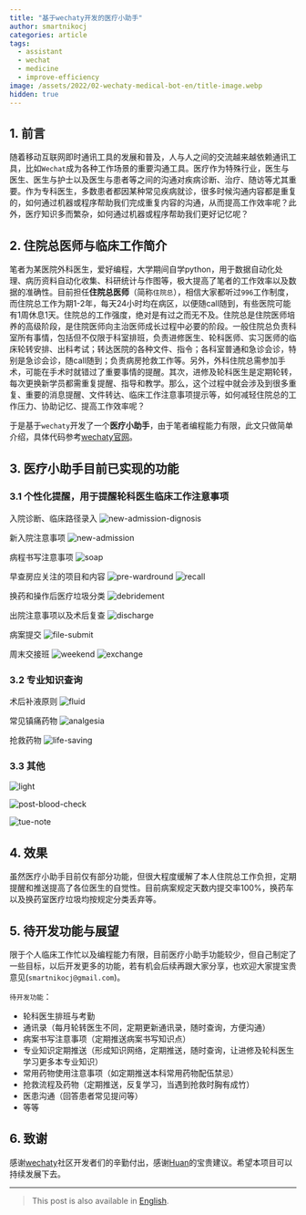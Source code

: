```yaml
---
title: "基于wechaty开发的医疗小助手"
author: smartnikocj
categories: article
tags:
  - assistant
  - wechat
  - medicine
  - improve-efficiency
image: /assets/2022/02-wechaty-medical-bot-en/title-image.webp
hidden: true
---
```


## 1. 前言

随着移动互联网即时通讯工具的发展和普及，人与人之间的交流越来越依赖通讯工具，比如`Wechat`成为各种工作场景的重要沟通工具。医疗作为特殊行业，医生与医生、医生与护士以及医生与患者等之间的沟通对疾病诊断、治疗、随访等尤其重要。作为专科医生，多数患者都因某种常见疾病就诊，很多时候沟通内容都是重复的，如何通过机器或程序帮助我们完成重复内容的沟通，从而提高工作效率呢？此外，医疗知识多而繁杂，如何通过机器或程序帮助我们更好记忆呢？

## 2. 住院总医师与临床工作简介

笔者为某医院外科医生，爱好编程，大学期间自学python，用于数据自动化处理、病历资料自动化收集、科研统计与作图等，极大提高了笔者的工作效率以及数据的准确性。目前担任**住院总医师**（简称`住院总`），相信大家都听过`996`工作制度，而住院总工作为期1-2年，每天24小时均在病区，以便随call随到，有些医院可能有1周休息1天。住院总的工作强度，绝对是有过之而无不及。住院总是住院医师培养的高级阶段，是住院医师向主治医师成长过程中必要的阶段。一般住院总负责科室所有事情，包括但不仅限于科室排班，负责进修医生、轮科医师、实习医师的临床轮转安排、出科考试；转达医院的各种文件、指令；各科室普通和急诊会诊，特别是急诊会诊，随call随到；负责病房抢救工作等。另外，外科住院总需参加手术，可能在手术时就错过了重要事情的提醒。其次，进修及轮科医生是定期轮转，每次更换新学员都需重复提醒、指导和教学。那么，这个过程中就会涉及到很多重复、重要的消息提醒、文件转达、临床工作注意事项提示等，如何减轻住院总的工作压力、协助记忆、提高工作效率呢？

于是基于`wechaty`开发了一个**医疗小助手**，由于笔者编程能力有限，此文只做简单介绍，具体代码参考[wechaty官网](https://github.com/wechaty/wechaty)。

## 3. 医疗小助手目前已实现的功能

### 3.1 个性化提醒，用于提醒轮科医生临床工作注意事项

入院诊断、临床路径录入
![new-admission-dignosis](/assets/2022/02-wechaty-medical-bot-en/new-admission-dignosis.webp)

新入院注意事项
![new-admission](/assets/2022/02-wechaty-medical-bot-en/new-admission.webp)

病程书写注意事项
![soap](/assets/2022/02-wechaty-medical-bot-en/soap.webp)

早查房应关注的项目和内容
![pre-wardround](/assets/2022/02-wechaty-medical-bot-en/pre-wardround.webp)
![recall](/assets/2022/02-wechaty-medical-bot-en/recall.webp)

换药和操作后医疗垃圾分类
![debridement](/assets/2022/02-wechaty-medical-bot-en/debridement.webp)

出院注意事项以及术后复查
![discharge](/assets/2022/02-wechaty-medical-bot-en/discharge.webp)

病案提交
![file-submit](/assets/2022/02-wechaty-medical-bot-en/file-submit.webp)

周末交接班
![weekend](/assets/2022/02-wechaty-medical-bot-en/weekend.webp)
![exchange](/assets/2022/02-wechaty-medical-bot-en/exchange.webp)

### 3.2 专业知识查询

术后补液原则
![fluid](/assets/2022/02-wechaty-medical-bot-en/fluid.webp)

常见镇痛药物
![analgesia](/assets/2022/02-wechaty-medical-bot-en/analgesia.webp)

抢救药物
![life-saving](/assets/2022/02-wechaty-medical-bot-en/life-saving.webp)

### 3.3 其他

![light](/assets/2022/02-wechaty-medical-bot-en/light.webp)

![post-blood-check](/assets/2022/02-wechaty-medical-bot-en/post-blood-check.webp)

![tue-note](/assets/2022/02-wechaty-medical-bot-en/tue-note.webp)

## 4. 效果

虽然医疗小助手目前仅有部分功能，但很大程度缓解了本人住院总工作负担，定期提醒和推送提高了各位医生的自觉性。目前病案规定天数内提交率100%，换药车以及换药室医疗垃圾均按规定分类丢弃等。

## 5. 待开发功能与展望

限于个人临床工作忙以及编程能力有限，目前医疗小助手功能较少，但自己制定了一些目标，以后开发更多的功能，若有机会后续再跟大家分享，也欢迎大家提宝贵意见(`smartnikocj@gmail.com`)。

`待开发功能`：

- 轮科医生排班与考勤
- 通讯录（每月轮转医生不同，定期更新通讯录，随时查询，方便沟通）
- 病案书写注意事项（定期推送病案书写知识点）
- 专业知识定期推送（形成知识网络，定期推送，随时查询，让进修及轮科医生学习更多本专业知识）
- 常用药物使用注意事项（如定期推送本科常用药物配伍禁忌）
- 抢救流程及药物（定期推送，反复学习，当遇到抢救时胸有成竹）
- 医患沟通（回答患者常见提问等）
- 等等

## 6. 致谢

感谢[wechaty](https://wechaty.js.org/)社区开发者们的辛勤付出，感谢[Huan](https://github.com/huan)的宝贵建议。希望本项目可以持续发展下去。

---

> This post is also available in [English](/2022/02/02/wechaty-medical-bot-en/).
